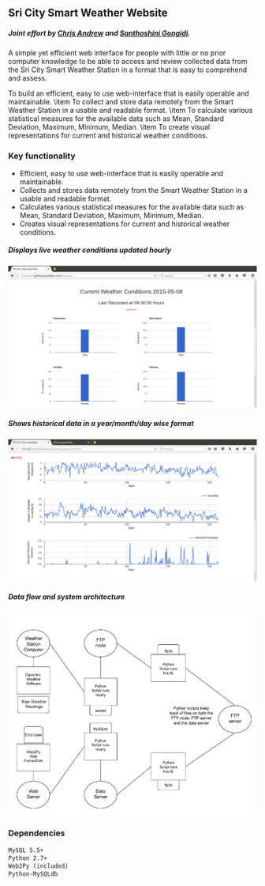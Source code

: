 ## Sri City Smart Weather Website
##### Joint effort by [Chris Andrew](https://github.com/chrizandr) and [Santhoshini Gongidi](https://github.com/Sanny26).

A simple yet efficient web interface for people with little or no prior computer knowledge to be able to access and review collected data from the Sri City Smart Weather Station in a format that is easy to comprehend and assess.

To build an efficient, easy to use web-interface that is easily operable and maintainable.
\item To collect and store data remotely from the Smart Weather Station in a usable and readable format. 
\item To calculate various statistical measures for the available data such as Mean, Standard Deviation, Maximum, Minimum, Median.
\item To create visual representations for current and historical weather conditions.

### Key functionality
- Efficient, easy to use web-interface that is easily operable and maintainable.
- Collects and stores data remotely from the Smart Weather Station in a usable and readable format. 
- Calculates various statistical measures for the available data such as Mean, Standard Deviation, Maximum, Minimum, Median.
- Creates visual representations for current and historical weather conditions.

##### Displays live weather conditions updated hourly

![alt text](https://github.com/chrizandr/weather/blob/master/1.png)

##### Shows historical data in a year/month/day wise format
![alt text](https://github.com/chrizandr/weather/blob/master/2.png)

##### Data flow and system architecture
![alt text](https://github.com/chrizandr/weather/blob/master/3.jpeg)

### Dependencies
```
MySQL 5.5+
Python 2.7+
Web2Py (included)
Python-MySQLdb
```

